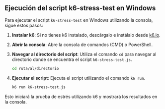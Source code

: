 ## Ejecución del script k6-stress-test en Windows

Para ejecutar el script `k6-stress-test` en Windows utilizando la consola, sigue estos pasos:

1. **Instalar k6**: Si no tienes k6 instalado, descárgalo e instálalo desde [k6.io](https://grafana.com/docs/k6/latest/set-up/install-k6/).

2. **Abrir la consola**: Abre la consola de comandos (CMD) o PowerShell.

3. **Navegar al directorio del script**: Utiliza el comando `cd` para navegar al directorio donde se encuentra el script `k6-stress-test.js`.

    ```sh
    cd ruta/al/directorio
    ```

4. **Ejecutar el script**: Ejecuta el script utilizando el comando `k6 run`.

    ```sh
    k6 run k6-stress-test.js
    ```

Esto iniciará la prueba de estrés utilizando k6 y mostrará los resultados en la consola.